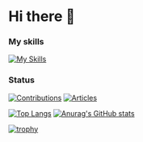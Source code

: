 # Hi there 👋

### My skills
[![My Skills](https://skillicons.dev/icons?i=ts,js,py,c,java,react,nextjs,pytorch,gcp,aws,firebase,supabase,ai,figma)](https://skillicons.dev)

### Status

[![Contributions](https://badgen.org/img/qiita/fumigoro/contributions?style=flat)](https://qiita.com/fumigoro)
[![Articles](https://badgen.org/img/qiita/fumigoro/articles?style=flat)](https://qiita.com/fumigoro)


[![Top Langs](https://github-readme-stats.vercel.app/api/top-langs/?username=fumigoro&layout=donut)](https://github.com/fumigoro)
[![Anurag's GitHub stats](https://github-readme-stats.vercel.app/api?username=fumigoro&count_private=true&show_icons=true)](https://github.com/fumigoro)

[![trophy](https://github-profile-trophy.vercel.app/?username=fumigoro&rank=SECRET,SSS,SS,S,AA,AA,A,B,C&column=7)](https://github.com/fumigoro)

<!--
**fumigoro/fumigoro** is a ✨ _special_ ✨ repository because its `README.md` (this file) appears on your GitHub profile.

Here are some ideas to get you started:

- 🔭 I’m currently working on ...
- 🌱 I’m currently learning ...
- 👯 I’m looking to collaborate on ...
- 🤔 I’m looking for help with ...
- 💬 Ask me about ...
- 📫 How to reach me: ...
- 😄 Pronouns: ...
- ⚡ Fun fact: ...
-->
